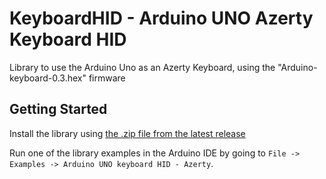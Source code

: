 # KeyboardHID - Arduino UNO Azerty Keyboard HID
Library to use the Arduino Uno as an Azerty Keyboard, using the "Arduino-keyboard-0.3.hex" firmware

## Getting Started
Install the library using [the .zip file from the latest release](https://github.com/FireDroX/Arduino-Uno_Keyboard-HID/releases/latest/)

Run one of the library examples in the Arduino IDE by going to `File -> Examples -> Arduino UNO keyboard HID - Azerty`.

